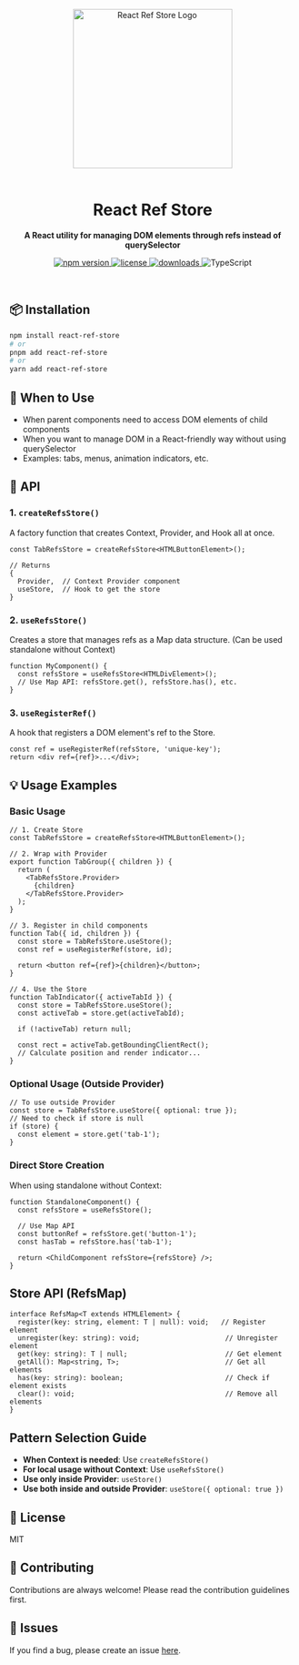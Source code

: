 <div align="center">
  <br />
  <img src="./react-refs-store-logo.png" alt="React Ref Store Logo" width="280" />
  <br />
  <br />
  
  <h1>React Ref Store</h1>
  
  <p>
    <strong>A React utility for managing DOM elements through refs instead of querySelector</strong>
  </p>
  
  <p>
    <a href="https://www.npmjs.com/package/react-ref-store">
      <img src="https://img.shields.io/npm/v/react-ref-store" alt="npm version" />
    </a>
    <a href="https://github.com/YOUR_USERNAME/react-ref-store/blob/main/LICENSE">
      <img src="https://img.shields.io/npm/l/react-ref-store" alt="license" />
    </a>
    <a href="https://www.npmjs.com/package/react-ref-store">
      <img src="https://img.shields.io/npm/dm/react-ref-store" alt="downloads" />
    </a>
    <img src="https://img.shields.io/badge/TypeScript-Ready-blue" alt="TypeScript" />
  </p>
</div>

<br />

## 📦 Installation

```bash
npm install react-ref-store
# or
pnpm add react-ref-store
# or
yarn add react-ref-store
```

## 🤔 When to Use

- When parent components need to access DOM elements of child components
- When you want to manage DOM in a React-friendly way without using querySelector
- Examples: tabs, menus, animation indicators, etc.

## 📖 API

### 1. `createRefsStore()`

A factory function that creates Context, Provider, and Hook all at once.

```tsx
const TabRefsStore = createRefsStore<HTMLButtonElement>();

// Returns
{
  Provider,  // Context Provider component
  useStore,  // Hook to get the store
}
```

### 2. `useRefsStore()`

Creates a store that manages refs as a Map data structure. (Can be used standalone without Context)

```tsx
function MyComponent() {
  const refsStore = useRefsStore<HTMLDivElement>();
  // Use Map API: refsStore.get(), refsStore.has(), etc.
}
```

### 3. `useRegisterRef()`

A hook that registers a DOM element's ref to the Store.

```tsx
const ref = useRegisterRef(refsStore, 'unique-key');
return <div ref={ref}>...</div>;
```

## 💡 Usage Examples

### Basic Usage

```tsx
// 1. Create Store
const TabRefsStore = createRefsStore<HTMLButtonElement>();

// 2. Wrap with Provider
export function TabGroup({ children }) {
  return (
    <TabRefsStore.Provider>
      {children}
    </TabRefsStore.Provider>
  );
}

// 3. Register in child components
function Tab({ id, children }) {
  const store = TabRefsStore.useStore();
  const ref = useRegisterRef(store, id);
  
  return <button ref={ref}>{children}</button>;
}

// 4. Use the Store
function TabIndicator({ activeTabId }) {
  const store = TabRefsStore.useStore();
  const activeTab = store.get(activeTabId);
  
  if (!activeTab) return null;
  
  const rect = activeTab.getBoundingClientRect();
  // Calculate position and render indicator...
}
```

### Optional Usage (Outside Provider)

```tsx
// To use outside Provider
const store = TabRefsStore.useStore({ optional: true });
// Need to check if store is null
if (store) {
  const element = store.get('tab-1');
}
```

### Direct Store Creation

When using standalone without Context:

```tsx
function StandaloneComponent() {
  const refsStore = useRefsStore();
  
  // Use Map API
  const buttonRef = refsStore.get('button-1');
  const hasTab = refsStore.has('tab-1');
  
  return <ChildComponent refsStore={refsStore} />;
}
```

## Store API (RefsMap)

```tsx
interface RefsMap<T extends HTMLElement> {
  register(key: string, element: T | null): void;   // Register element
  unregister(key: string): void;                     // Unregister element
  get(key: string): T | null;                        // Get element
  getAll(): Map<string, T>;                          // Get all elements
  has(key: string): boolean;                         // Check if element exists
  clear(): void;                                     // Remove all elements
}
```

## Pattern Selection Guide

- **When Context is needed**: Use `createRefsStore()`
- **For local usage without Context**: Use `useRefsStore()`
- **Use only inside Provider**: `useStore()`
- **Use both inside and outside Provider**: `useStore({ optional: true })`

## 📄 License

MIT

## 🤝 Contributing

Contributions are always welcome! Please read the contribution guidelines first.

## 🐛 Issues

If you find a bug, please create an issue [here](https://github.com/YOUR_USERNAME/react-ref-store/issues).
